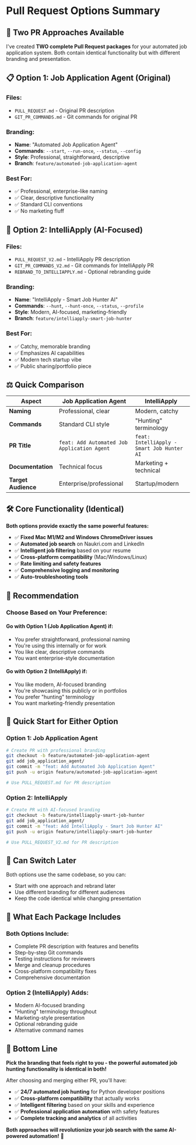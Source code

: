 # Pull Request Options Summary

## 🎯 Two PR Approaches Available

I've created **TWO complete Pull Request packages** for your automated job application system. Both contain identical functionality but with different branding and presentation.

## 📋 Option 1: Job Application Agent (Original)

### **Files:**
- `PULL_REQUEST.md` - Original PR description
- `GIT_PR_COMMANDS.md` - Git commands for original PR

### **Branding:**
- **Name**: "Automated Job Application Agent"
- **Commands**: `--start`, `--run-once`, `--status`, `--config`
- **Style**: Professional, straightforward, descriptive
- **Branch**: `feature/automated-job-application-agent`

### **Best For:**
- ✅ Professional, enterprise-like naming
- ✅ Clear, descriptive functionality
- ✅ Standard CLI conventions
- ✅ No marketing fluff

## 🚀 Option 2: IntelliApply (AI-Focused)

### **Files:**
- `PULL_REQUEST_V2.md` - IntelliApply PR description  
- `GIT_PR_COMMANDS_V2.md` - Git commands for IntelliApply PR
- `REBRAND_TO_INTELLIAPPLY.md` - Optional rebranding guide

### **Branding:**
- **Name**: "IntelliApply - Smart Job Hunter AI"
- **Commands**: `--hunt`, `--hunt-once`, `--status`, `--profile`
- **Style**: Modern, AI-focused, marketing-friendly
- **Branch**: `feature/intelliapply-smart-job-hunter`

### **Best For:**
- ✅ Catchy, memorable branding
- ✅ Emphasizes AI capabilities
- ✅ Modern tech startup vibe
- ✅ Public sharing/portfolio piece

## ⚖️ Quick Comparison

| Aspect | Job Application Agent | IntelliApply |
|--------|----------------------|--------------|
| **Naming** | Professional, clear | Modern, catchy |
| **Commands** | Standard CLI style | "Hunting" terminology |
| **PR Title** | `feat: Add Automated Job Application Agent` | `feat: IntelliApply - Smart Job Hunter AI` |
| **Documentation** | Technical focus | Marketing + technical |
| **Target Audience** | Enterprise/professional | Startup/modern |

## 🛠️ Core Functionality (Identical)

**Both options provide exactly the same powerful features:**
- ✅ **Fixed Mac M1/M2 and Windows ChromeDriver issues**
- ✅ **Automated job search** on Naukri.com and LinkedIn
- ✅ **Intelligent job filtering** based on your resume
- ✅ **Cross-platform compatibility** (Mac/Windows/Linux)
- ✅ **Rate limiting and safety features**
- ✅ **Comprehensive logging and monitoring**
- ✅ **Auto-troubleshooting tools**

## 🎯 Recommendation

### **Choose Based on Your Preference:**

#### **Go with Option 1 (Job Application Agent) if:**
- You prefer straightforward, professional naming
- You're using this internally or for work
- You like clear, descriptive commands
- You want enterprise-style documentation

#### **Go with Option 2 (IntelliApply) if:**
- You like modern, AI-focused branding
- You're showcasing this publicly or in portfolios
- You prefer "hunting" terminology
- You want marketing-friendly presentation

## 🚀 Quick Start for Either Option

### **Option 1: Job Application Agent**
```bash
# Create PR with professional branding
git checkout -b feature/automated-job-application-agent
git add job_application_agent/
git commit -m "feat: Add Automated Job Application Agent"
git push -u origin feature/automated-job-application-agent

# Use PULL_REQUEST.md for PR description
```

### **Option 2: IntelliApply**
```bash
# Create PR with AI-focused branding
git checkout -b feature/intelliapply-smart-job-hunter
git add job_application_agent/
git commit -m "feat: Add IntelliApply - Smart Job Hunter AI"
git push -u origin feature/intelliapply-smart-job-hunter

# Use PULL_REQUEST_V2.md for PR description
```

## 🔄 Can Switch Later

Both options use the same codebase, so you can:
- Start with one approach and rebrand later
- Use different branding for different audiences
- Keep the code identical while changing presentation

## 📝 What Each Package Includes

### **Both Options Include:**
- Complete PR description with features and benefits
- Step-by-step Git commands
- Testing instructions for reviewers
- Merge and cleanup procedures
- Cross-platform compatibility fixes
- Comprehensive documentation

### **Option 2 (IntelliApply) Adds:**
- Modern AI-focused branding
- "Hunting" terminology throughout
- Marketing-style presentation
- Optional rebranding guide
- Alternative command names

## 🎉 Bottom Line

**Pick the branding that feels right to you - the powerful automated job hunting functionality is identical in both!**

After choosing and merging either PR, you'll have:
- ✅ **24/7 automated job hunting** for Python developer positions
- ✅ **Cross-platform compatibility** that actually works
- ✅ **Intelligent filtering** based on your skills and experience
- ✅ **Professional application automation** with safety features
- ✅ **Complete tracking and analytics** of all activities

**Both approaches will revolutionize your job search with the same AI-powered automation!** 🚀